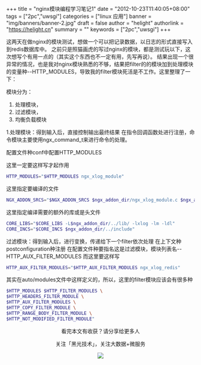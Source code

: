 +++
title = "nginx模块编程学习笔记1"
date = "2012-10-23T11:40:05+08:00"
tags = ["2pc","uwsgi"]
categories = ["linux 应用"]
banner = "img/banners/banner-2.jpg"
draft = false
author = "helight"
authorlink = "https://helight.cn"
summary = ""
keywords = ["2pc","uwsgi"]
+++

这两天在做nginx的模块测试，想做一个可以把记录数据，以日志的形式直接写入到redis数据库中。
之前只是照猫画虎的写过nginx的模块，都是测试玩以下，这次想写个有用一点的（其实这个东西也不一定有用，先写再说）。
结果出现一个很异常的情况，也是我对nginx模块熟悉的不够，结果把filter的的模块加到处理模块的变量种--HTTP_MODULES，导致我的filter模块死活是不工作。这里整理了一下：
<!--more-->
模块分为： 
1. 处理模块， 
2. 过滤模块， 
3. 均衡负载模块

1.处理模块：得到输入后，直接控制输出最终结果
在指令回调函数处进行注册，命令模块主要使用ngx_command_t来进行命令的处理。


配置文件种conf中配置HTTP_MODULES

这里一定要这样写才起作用
```sh
HTTP_MODULES="$HTTP_MODULES ngx_xlog_module"
```
这里指定要编译的文件
```sh
NGX_ADDON_SRCS="$NGX_ADDON_SRCS $ngx_addon_dir/ngx_xlog_module.c $ngx_addon_dir/test.c"
```
这里指定编译需要的额外的库或是头文件
```sh
CORE_LIBS="$CORE_LIBS -L$ngx_addon_dir/../lib/ -lxlog -lm -ldl"
CORE_INCS="$CORE_INCS $ngx_addon_dir/../include"
```

过滤模块：得到输入后，进行变换，传递给下一个filter依次处理
在上下文种postconfiguration种注册
在配置文件种要指名这是过滤模块，模块列表名--HTTP_AUX_FILTER_MODULES
而这里要这样写
```sh
HTTP_AUX_FILTER_MODULES="$HTTP_AUX_FILTER_MODULES ngx_xlog_redis"
```
其实在auto/modules文件中这样定义的，所以，这里的filter模块应该会有很多种
```sh
$HTTP_MODULES $HTTP_FILTER_MODULES \
$HTTP_HEADERS_FILTER_MODULE \
$HTTP_AUX_FILTER_MODULES \
$HTTP_COPY_FILTER_MODULE \
$HTTP_RANGE_BODY_FILTER_MODULE \
$HTTP_NOT_MODIFIED_FILTER_MODULE"
```

<center>
看完本文有收获？请分享给更多人<br>

关注「黑光技术」，关注大数据+微服务<br>

![](/img/qrcode_helight_tech.jpg)
</center>
